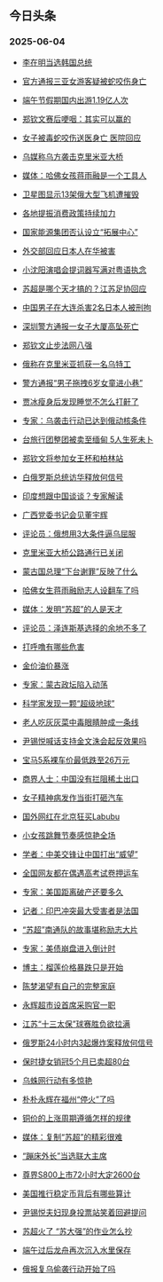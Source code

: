 ## 今日头条 
### 2025-06-04

+ [李在明当选韩国总统](https://www.toutiao.com/trending/7510208851913002550/?category_name=topic_innerflow&event_type=hot_board&log_pb=%257B%2522category_name%2522%253A%2522topic_innerflow%2522%252C%2522cluster_type%2522%253A%25222%2522%252C%2522enter_from%2522%253A%2522click_category%2522%252C%2522entrance_hotspot%2522%253A%2522outside%2522%252C%2522event_type%2522%253A%2522hot_board%2522%252C%2522hot_board_cluster_id%2522%253A%25227510208851913002550%2522%252C%2522hot_board_impr_id%2522%253A%25222025060400145443B4783A0CD19FD5F114%2522%252C%2522jump_page%2522%253A%2522hot_board_page%2522%252C%2522location%2522%253A%2522news_hot_card%2522%252C%2522page_location%2522%253A%2522hot_board_page%2522%252C%2522rank%2522%253A%25221%2522%252C%2522source%2522%253A%2522trending_tab%2522%252C%2522style_id%2522%253A%252240132%2522%252C%2522title%2522%253A%2522%25E6%259D%258E%25E5%259C%25A8%25E6%2598%258E%25E5%25BD%2593%25E9%2580%2589%25E9%259F%25A9%25E5%259B%25BD%25E6%2580%25BB%25E7%25BB%259F%2522%257D&rank=1&style_id=40132&topic_id=7510208851913002550)

+ [官方通报三亚女游客疑被蛇咬伤身亡](https://www.toutiao.com/trending/7511711602132028965/?category_name=topic_innerflow&event_type=hot_board&log_pb=%257B%2522category_name%2522%253A%2522topic_innerflow%2522%252C%2522cluster_type%2522%253A%25222%2522%252C%2522enter_from%2522%253A%2522click_category%2522%252C%2522entrance_hotspot%2522%253A%2522outside%2522%252C%2522event_type%2522%253A%2522hot_board%2522%252C%2522hot_board_cluster_id%2522%253A%25227511711602132028965%2522%252C%2522hot_board_impr_id%2522%253A%25222025060400145443B4783A0CD19FD5F114%2522%252C%2522jump_page%2522%253A%2522hot_board_page%2522%252C%2522location%2522%253A%2522news_hot_card%2522%252C%2522page_location%2522%253A%2522hot_board_page%2522%252C%2522rank%2522%253A%25222%2522%252C%2522source%2522%253A%2522trending_tab%2522%252C%2522style_id%2522%253A%252240132%2522%252C%2522title%2522%253A%2522%25E5%25AE%2598%25E6%2596%25B9%25E9%2580%259A%25E6%258A%25A5%25E4%25B8%2589%25E4%25BA%259A%25E5%25A5%25B3%25E6%25B8%25B8%25E5%25AE%25A2%25E7%2596%2591%25E8%25A2%25AB%25E8%259B%2587%25E5%2592%25AC%25E4%25BC%25A4%25E8%25BA%25AB%25E4%25BA%25A1%2522%257D&rank=2&style_id=40132&topic_id=7511711602132028965)

+ [端午节假期国内出游1.19亿人次](https://www.toutiao.com/article/7511705290866426419)

+ [郑钦文赛后哽咽：其实可以赢的](https://www.toutiao.com/trending/7511716003483799067/?category_name=topic_innerflow&event_type=hot_board&log_pb=%257B%2522category_name%2522%253A%2522topic_innerflow%2522%252C%2522cluster_type%2522%253A%25222%2522%252C%2522enter_from%2522%253A%2522click_category%2522%252C%2522entrance_hotspot%2522%253A%2522outside%2522%252C%2522event_type%2522%253A%2522hot_board%2522%252C%2522hot_board_cluster_id%2522%253A%25227511716003483799067%2522%252C%2522hot_board_impr_id%2522%253A%25222025060400145443B4783A0CD19FD5F114%2522%252C%2522jump_page%2522%253A%2522hot_board_page%2522%252C%2522location%2522%253A%2522news_hot_card%2522%252C%2522page_location%2522%253A%2522hot_board_page%2522%252C%2522rank%2522%253A%25224%2522%252C%2522source%2522%253A%2522trending_tab%2522%252C%2522style_id%2522%253A%252240132%2522%252C%2522title%2522%253A%2522%25E9%2583%2591%25E9%2592%25A6%25E6%2596%2587%25E8%25B5%259B%25E5%2590%258E%25E5%2593%25BD%25E5%2592%25BD%25EF%25BC%259A%25E5%2585%25B6%25E5%25AE%259E%25E5%258F%25AF%25E4%25BB%25A5%25E8%25B5%25A2%25E7%259A%2584%2522%257D&rank=4&style_id=40132&topic_id=7511716003483799067)

+ [女子被毒蛇咬伤送医身亡 医院回应](https://www.toutiao.com/trending/7511640409928384575/?category_name=topic_innerflow&event_type=hot_board&log_pb=%257B%2522category_name%2522%253A%2522topic_innerflow%2522%252C%2522cluster_type%2522%253A%25226%2522%252C%2522enter_from%2522%253A%2522click_category%2522%252C%2522entrance_hotspot%2522%253A%2522outside%2522%252C%2522event_type%2522%253A%2522hot_board%2522%252C%2522hot_board_cluster_id%2522%253A%25227511640409928384575%2522%252C%2522hot_board_impr_id%2522%253A%25222025060400145443B4783A0CD19FD5F114%2522%252C%2522jump_page%2522%253A%2522hot_board_page%2522%252C%2522location%2522%253A%2522news_hot_card%2522%252C%2522page_location%2522%253A%2522hot_board_page%2522%252C%2522rank%2522%253A%25225%2522%252C%2522source%2522%253A%2522trending_tab%2522%252C%2522style_id%2522%253A%252240132%2522%252C%2522title%2522%253A%2522%25E5%25A5%25B3%25E5%25AD%2590%25E8%25A2%25AB%25E6%25AF%2592%25E8%259B%2587%25E5%2592%25AC%25E4%25BC%25A4%25E9%2580%2581%25E5%258C%25BB%25E8%25BA%25AB%25E4%25BA%25A1%2B%25E5%258C%25BB%25E9%2599%25A2%25E5%259B%259E%25E5%25BA%2594%2522%257D&rank=5&style_id=40132&topic_id=7511640409928384575)

+ [乌媒称乌方袭击克里米亚大桥](https://www.toutiao.com/trending/7510813523422445587/?category_name=topic_innerflow&event_type=hot_board&log_pb=%257B%2522category_name%2522%253A%2522topic_innerflow%2522%252C%2522cluster_type%2522%253A%25226%2522%252C%2522enter_from%2522%253A%2522click_category%2522%252C%2522entrance_hotspot%2522%253A%2522outside%2522%252C%2522event_type%2522%253A%2522hot_board%2522%252C%2522hot_board_cluster_id%2522%253A%25227510813523422445587%2522%252C%2522hot_board_impr_id%2522%253A%25222025060400145443B4783A0CD19FD5F114%2522%252C%2522jump_page%2522%253A%2522hot_board_page%2522%252C%2522location%2522%253A%2522news_hot_card%2522%252C%2522page_location%2522%253A%2522hot_board_page%2522%252C%2522rank%2522%253A%25226%2522%252C%2522source%2522%253A%2522trending_tab%2522%252C%2522style_id%2522%253A%252240132%2522%252C%2522title%2522%253A%2522%25E4%25B9%258C%25E5%25AA%2592%25E7%25A7%25B0%25E4%25B9%258C%25E6%2596%25B9%25E8%25A2%25AD%25E5%2587%25BB%25E5%2585%258B%25E9%2587%258C%25E7%25B1%25B3%25E4%25BA%259A%25E5%25A4%25A7%25E6%25A1%25A5%2522%257D&rank=6&style_id=40132&topic_id=7510813523422445587)

+ [媒体：哈佛女孩蒋雨融是一个工具人](https://www.toutiao.com/trending/7511663291857374731/?category_name=topic_innerflow&event_type=hot_board&log_pb=%257B%2522category_name%2522%253A%2522topic_innerflow%2522%252C%2522cluster_type%2522%253A%252213%2522%252C%2522enter_from%2522%253A%2522click_category%2522%252C%2522entrance_hotspot%2522%253A%2522outside%2522%252C%2522event_type%2522%253A%2522hot_board%2522%252C%2522hot_board_cluster_id%2522%253A%25227511663291857374731%2522%252C%2522hot_board_impr_id%2522%253A%25222025060400145443B4783A0CD19FD5F114%2522%252C%2522jump_page%2522%253A%2522hot_board_page%2522%252C%2522location%2522%253A%2522news_hot_card%2522%252C%2522page_location%2522%253A%2522hot_board_page%2522%252C%2522rank%2522%253A%25227%2522%252C%2522source%2522%253A%2522trending_tab%2522%252C%2522style_id%2522%253A%252240132%2522%252C%2522title%2522%253A%2522%25E5%25AA%2592%25E4%25BD%2593%25EF%25BC%259A%25E5%2593%2588%25E4%25BD%259B%25E5%25A5%25B3%25E5%25AD%25A9%25E8%2592%258B%25E9%259B%25A8%25E8%259E%258D%25E6%2598%25AF%25E4%25B8%2580%25E4%25B8%25AA%25E5%25B7%25A5%25E5%2585%25B7%25E4%25BA%25BA%2522%257D&rank=7&style_id=40132&topic_id=7511663291857374731)

+ [卫星图显示13架俄大型飞机遭摧毁](https://www.toutiao.com/trending/7511181666719727635/?category_name=topic_innerflow&event_type=hot_board&log_pb=%257B%2522category_name%2522%253A%2522topic_innerflow%2522%252C%2522cluster_type%2522%253A%25222%2522%252C%2522enter_from%2522%253A%2522click_category%2522%252C%2522entrance_hotspot%2522%253A%2522outside%2522%252C%2522event_type%2522%253A%2522hot_board%2522%252C%2522hot_board_cluster_id%2522%253A%25227511181666719727635%2522%252C%2522hot_board_impr_id%2522%253A%25222025060400145443B4783A0CD19FD5F114%2522%252C%2522jump_page%2522%253A%2522hot_board_page%2522%252C%2522location%2522%253A%2522news_hot_card%2522%252C%2522page_location%2522%253A%2522hot_board_page%2522%252C%2522rank%2522%253A%25228%2522%252C%2522source%2522%253A%2522trending_tab%2522%252C%2522style_id%2522%253A%252240132%2522%252C%2522title%2522%253A%2522%25E5%258D%25AB%25E6%2598%259F%25E5%259B%25BE%25E6%2598%25BE%25E7%25A4%25BA13%25E6%259E%25B6%25E4%25BF%2584%25E5%25A4%25A7%25E5%259E%258B%25E9%25A3%259E%25E6%259C%25BA%25E9%2581%25AD%25E6%2591%25A7%25E6%25AF%2581%2522%257D&rank=8&style_id=40132&topic_id=7511181666719727635)

+ [各地提振消费政策持续加力](https://www.toutiao.com/article/7511648398911570484)

+ [国家能源集团否认设立“拓展中心”](https://www.toutiao.com/trending/7510815837939744806/?category_name=topic_innerflow&event_type=hot_board&log_pb=%257B%2522category_name%2522%253A%2522topic_innerflow%2522%252C%2522cluster_type%2522%253A%25222%2522%252C%2522enter_from%2522%253A%2522click_category%2522%252C%2522entrance_hotspot%2522%253A%2522outside%2522%252C%2522event_type%2522%253A%2522hot_board%2522%252C%2522hot_board_cluster_id%2522%253A%25227510815837939744806%2522%252C%2522hot_board_impr_id%2522%253A%25222025060400145443B4783A0CD19FD5F114%2522%252C%2522jump_page%2522%253A%2522hot_board_page%2522%252C%2522location%2522%253A%2522news_hot_card%2522%252C%2522page_location%2522%253A%2522hot_board_page%2522%252C%2522rank%2522%253A%252210%2522%252C%2522source%2522%253A%2522trending_tab%2522%252C%2522style_id%2522%253A%252240132%2522%252C%2522title%2522%253A%2522%25E5%259B%25BD%25E5%25AE%25B6%25E8%2583%25BD%25E6%25BA%2590%25E9%259B%2586%25E5%259B%25A2%25E5%2590%25A6%25E8%25AE%25A4%25E8%25AE%25BE%25E7%25AB%258B%25E2%2580%259C%25E6%258B%2593%25E5%25B1%2595%25E4%25B8%25AD%25E5%25BF%2583%25E2%2580%259D%2522%257D&rank=10&style_id=40132&topic_id=7510815837939744806)

+ [外交部回应日本人在华被害](https://www.toutiao.com/trending/7511607871621041703/?category_name=topic_innerflow&event_type=hot_board&log_pb=%257B%2522category_name%2522%253A%2522topic_innerflow%2522%252C%2522cluster_type%2522%253A%25225%2522%252C%2522enter_from%2522%253A%2522click_category%2522%252C%2522entrance_hotspot%2522%253A%2522outside%2522%252C%2522event_type%2522%253A%2522hot_board%2522%252C%2522hot_board_cluster_id%2522%253A%25227511607871621041703%2522%252C%2522hot_board_impr_id%2522%253A%25222025060400145443B4783A0CD19FD5F114%2522%252C%2522jump_page%2522%253A%2522hot_board_page%2522%252C%2522location%2522%253A%2522news_hot_card%2522%252C%2522page_location%2522%253A%2522hot_board_page%2522%252C%2522rank%2522%253A%252211%2522%252C%2522source%2522%253A%2522trending_tab%2522%252C%2522style_id%2522%253A%252240132%2522%252C%2522title%2522%253A%2522%25E5%25A4%2596%25E4%25BA%25A4%25E9%2583%25A8%25E5%259B%259E%25E5%25BA%2594%25E6%2597%25A5%25E6%259C%25AC%25E4%25BA%25BA%25E5%259C%25A8%25E5%258D%258E%25E8%25A2%25AB%25E5%25AE%25B3%2522%257D&rank=11&style_id=40132&topic_id=7511607871621041703)

+ [小沈阳演唱会提词器写满对粤语执念](https://www.toutiao.com/trending/7511732908760174090/?category_name=topic_innerflow&event_type=hot_board&log_pb=%257B%2522category_name%2522%253A%2522topic_innerflow%2522%252C%2522cluster_type%2522%253A%25222%2522%252C%2522enter_from%2522%253A%2522click_category%2522%252C%2522entrance_hotspot%2522%253A%2522outside%2522%252C%2522event_type%2522%253A%2522hot_board%2522%252C%2522hot_board_cluster_id%2522%253A%25227511732908760174090%2522%252C%2522hot_board_impr_id%2522%253A%25222025060400145443B4783A0CD19FD5F114%2522%252C%2522jump_page%2522%253A%2522hot_board_page%2522%252C%2522location%2522%253A%2522news_hot_card%2522%252C%2522page_location%2522%253A%2522hot_board_page%2522%252C%2522rank%2522%253A%252212%2522%252C%2522source%2522%253A%2522trending_tab%2522%252C%2522style_id%2522%253A%252240132%2522%252C%2522title%2522%253A%2522%25E5%25B0%258F%25E6%25B2%2588%25E9%2598%25B3%25E6%25BC%2594%25E5%2594%25B1%25E4%25BC%259A%25E6%258F%2590%25E8%25AF%258D%25E5%2599%25A8%25E5%2586%2599%25E6%25BB%25A1%25E5%25AF%25B9%25E7%25B2%25A4%25E8%25AF%25AD%25E6%2589%25A7%25E5%25BF%25B5%2522%257D&rank=12&style_id=40132&topic_id=7511732908760174090)

+ [苏超是哪个天才搞的？江苏足协回应](https://www.toutiao.com/trending/7511272656080470035/?category_name=topic_innerflow&event_type=hot_board&log_pb=%257B%2522category_name%2522%253A%2522topic_innerflow%2522%252C%2522cluster_type%2522%253A%25220%2522%252C%2522enter_from%2522%253A%2522click_category%2522%252C%2522entrance_hotspot%2522%253A%2522outside%2522%252C%2522event_type%2522%253A%2522hot_board%2522%252C%2522hot_board_cluster_id%2522%253A%25227511272656080470035%2522%252C%2522hot_board_impr_id%2522%253A%25222025060400145443B4783A0CD19FD5F114%2522%252C%2522jump_page%2522%253A%2522hot_board_page%2522%252C%2522location%2522%253A%2522news_hot_card%2522%252C%2522page_location%2522%253A%2522hot_board_page%2522%252C%2522rank%2522%253A%252213%2522%252C%2522source%2522%253A%2522trending_tab%2522%252C%2522style_id%2522%253A%252240132%2522%252C%2522title%2522%253A%2522%25E8%258B%258F%25E8%25B6%2585%25E6%2598%25AF%25E5%2593%25AA%25E4%25B8%25AA%25E5%25A4%25A9%25E6%2589%258D%25E6%2590%259E%25E7%259A%2584%25EF%25BC%259F%25E6%25B1%259F%25E8%258B%258F%25E8%25B6%25B3%25E5%258D%258F%25E5%259B%259E%25E5%25BA%2594%2522%257D&rank=13&style_id=40132&topic_id=7511272656080470035)

+ [中国男子在大连杀害2名日本人被刑拘](https://www.toutiao.com/trending/7511599952426958898/?category_name=topic_innerflow&event_type=hot_board&log_pb=%257B%2522category_name%2522%253A%2522topic_innerflow%2522%252C%2522cluster_type%2522%253A%25222%2522%252C%2522enter_from%2522%253A%2522click_category%2522%252C%2522entrance_hotspot%2522%253A%2522outside%2522%252C%2522event_type%2522%253A%2522hot_board%2522%252C%2522hot_board_cluster_id%2522%253A%25227511599952426958898%2522%252C%2522hot_board_impr_id%2522%253A%25222025060400145443B4783A0CD19FD5F114%2522%252C%2522jump_page%2522%253A%2522hot_board_page%2522%252C%2522location%2522%253A%2522news_hot_card%2522%252C%2522page_location%2522%253A%2522hot_board_page%2522%252C%2522rank%2522%253A%252214%2522%252C%2522source%2522%253A%2522trending_tab%2522%252C%2522style_id%2522%253A%252240132%2522%252C%2522title%2522%253A%2522%25E4%25B8%25AD%25E5%259B%25BD%25E7%2594%25B7%25E5%25AD%2590%25E5%259C%25A8%25E5%25A4%25A7%25E8%25BF%259E%25E6%259D%2580%25E5%25AE%25B32%25E5%2590%258D%25E6%2597%25A5%25E6%259C%25AC%25E4%25BA%25BA%25E8%25A2%25AB%25E5%2588%2591%25E6%258B%2598%2522%257D&rank=14&style_id=40132&topic_id=7511599952426958898)

+ [深圳警方通报一女子大厦高坠死亡](https://www.toutiao.com/trending/7511683045473386533/?category_name=topic_innerflow&event_type=hot_board&log_pb=%257B%2522category_name%2522%253A%2522topic_innerflow%2522%252C%2522cluster_type%2522%253A%25226%2522%252C%2522enter_from%2522%253A%2522click_category%2522%252C%2522entrance_hotspot%2522%253A%2522outside%2522%252C%2522event_type%2522%253A%2522hot_board%2522%252C%2522hot_board_cluster_id%2522%253A%25227511683045473386533%2522%252C%2522hot_board_impr_id%2522%253A%25222025060400145443B4783A0CD19FD5F114%2522%252C%2522jump_page%2522%253A%2522hot_board_page%2522%252C%2522location%2522%253A%2522news_hot_card%2522%252C%2522page_location%2522%253A%2522hot_board_page%2522%252C%2522rank%2522%253A%252215%2522%252C%2522source%2522%253A%2522trending_tab%2522%252C%2522style_id%2522%253A%252240132%2522%252C%2522title%2522%253A%2522%25E6%25B7%25B1%25E5%259C%25B3%25E8%25AD%25A6%25E6%2596%25B9%25E9%2580%259A%25E6%258A%25A5%25E4%25B8%2580%25E5%25A5%25B3%25E5%25AD%2590%25E5%25A4%25A7%25E5%258E%25A6%25E9%25AB%2598%25E5%259D%25A0%25E6%25AD%25BB%25E4%25BA%25A1%2522%257D&rank=15&style_id=40132&topic_id=7511683045473386533)

+ [郑钦文止步法网八强](https://www.toutiao.com/trending/7511679048733593138/?category_name=topic_innerflow&event_type=hot_board&log_pb=%257B%2522category_name%2522%253A%2522topic_innerflow%2522%252C%2522cluster_type%2522%253A%25222%2522%252C%2522enter_from%2522%253A%2522click_category%2522%252C%2522entrance_hotspot%2522%253A%2522outside%2522%252C%2522event_type%2522%253A%2522hot_board%2522%252C%2522hot_board_cluster_id%2522%253A%25227511679048733593138%2522%252C%2522hot_board_impr_id%2522%253A%25222025060400145443B4783A0CD19FD5F114%2522%252C%2522jump_page%2522%253A%2522hot_board_page%2522%252C%2522location%2522%253A%2522news_hot_card%2522%252C%2522page_location%2522%253A%2522hot_board_page%2522%252C%2522rank%2522%253A%252216%2522%252C%2522source%2522%253A%2522trending_tab%2522%252C%2522style_id%2522%253A%252240132%2522%252C%2522title%2522%253A%2522%25E9%2583%2591%25E9%2592%25A6%25E6%2596%2587%25E6%25AD%25A2%25E6%25AD%25A5%25E6%25B3%2595%25E7%25BD%2591%25E5%2585%25AB%25E5%25BC%25BA%2522%257D&rank=16&style_id=40132&topic_id=7511679048733593138)

+ [俄称在克里米亚抓获一名乌特工](https://www.toutiao.com/trending/7511542228515635236/?category_name=topic_innerflow&event_type=hot_board&log_pb=%257B%2522category_name%2522%253A%2522topic_innerflow%2522%252C%2522cluster_type%2522%253A%25220%2522%252C%2522enter_from%2522%253A%2522click_category%2522%252C%2522entrance_hotspot%2522%253A%2522outside%2522%252C%2522event_type%2522%253A%2522hot_board%2522%252C%2522hot_board_cluster_id%2522%253A%25227511542228515635236%2522%252C%2522hot_board_impr_id%2522%253A%25222025060400145443B4783A0CD19FD5F114%2522%252C%2522jump_page%2522%253A%2522hot_board_page%2522%252C%2522location%2522%253A%2522news_hot_card%2522%252C%2522page_location%2522%253A%2522hot_board_page%2522%252C%2522rank%2522%253A%252217%2522%252C%2522source%2522%253A%2522trending_tab%2522%252C%2522style_id%2522%253A%252240132%2522%252C%2522title%2522%253A%2522%25E4%25BF%2584%25E7%25A7%25B0%25E5%259C%25A8%25E5%2585%258B%25E9%2587%258C%25E7%25B1%25B3%25E4%25BA%259A%25E6%258A%2593%25E8%258E%25B7%25E4%25B8%2580%25E5%2590%258D%25E4%25B9%258C%25E7%2589%25B9%25E5%25B7%25A5%2522%257D&rank=17&style_id=40132&topic_id=7511542228515635236)

+ [警方通报“男子拖拽6岁女童进小巷”](https://www.toutiao.com/trending/7511538613939605019/?category_name=topic_innerflow&event_type=hot_board&log_pb=%257B%2522category_name%2522%253A%2522topic_innerflow%2522%252C%2522cluster_type%2522%253A%25225%2522%252C%2522enter_from%2522%253A%2522click_category%2522%252C%2522entrance_hotspot%2522%253A%2522outside%2522%252C%2522event_type%2522%253A%2522hot_board%2522%252C%2522hot_board_cluster_id%2522%253A%25227511538613939605019%2522%252C%2522hot_board_impr_id%2522%253A%25222025060400145443B4783A0CD19FD5F114%2522%252C%2522jump_page%2522%253A%2522hot_board_page%2522%252C%2522location%2522%253A%2522news_hot_card%2522%252C%2522page_location%2522%253A%2522hot_board_page%2522%252C%2522rank%2522%253A%252218%2522%252C%2522source%2522%253A%2522trending_tab%2522%252C%2522style_id%2522%253A%252240132%2522%252C%2522title%2522%253A%2522%25E8%25AD%25A6%25E6%2596%25B9%25E9%2580%259A%25E6%258A%25A5%25E2%2580%259C%25E7%2594%25B7%25E5%25AD%2590%25E6%258B%2596%25E6%258B%25BD6%25E5%25B2%2581%25E5%25A5%25B3%25E7%25AB%25A5%25E8%25BF%259B%25E5%25B0%258F%25E5%25B7%25B7%25E2%2580%259D%2522%257D&rank=18&style_id=40132&topic_id=7511538613939605019)

+ [贾冰瘦身后发现睡觉不怎么打鼾了](https://www.toutiao.com/trending/7511651508006424105/?category_name=topic_innerflow&event_type=hot_board&log_pb=%257B%2522category_name%2522%253A%2522topic_innerflow%2522%252C%2522cluster_type%2522%253A%252213%2522%252C%2522enter_from%2522%253A%2522click_category%2522%252C%2522entrance_hotspot%2522%253A%2522outside%2522%252C%2522event_type%2522%253A%2522hot_board%2522%252C%2522hot_board_cluster_id%2522%253A%25227511651508006424105%2522%252C%2522hot_board_impr_id%2522%253A%25222025060400145443B4783A0CD19FD5F114%2522%252C%2522jump_page%2522%253A%2522hot_board_page%2522%252C%2522location%2522%253A%2522news_hot_card%2522%252C%2522page_location%2522%253A%2522hot_board_page%2522%252C%2522rank%2522%253A%252219%2522%252C%2522source%2522%253A%2522trending_tab%2522%252C%2522style_id%2522%253A%252240132%2522%252C%2522title%2522%253A%2522%25E8%25B4%25BE%25E5%2586%25B0%25E7%2598%25A6%25E8%25BA%25AB%25E5%2590%258E%25E5%258F%2591%25E7%258E%25B0%25E7%259D%25A1%25E8%25A7%2589%25E4%25B8%258D%25E6%2580%258E%25E4%25B9%2588%25E6%2589%2593%25E9%25BC%25BE%25E4%25BA%2586%2522%257D&rank=19&style_id=40132&topic_id=7511651508006424105)

+ [专家：乌袭击行动已达到俄动核条件](https://www.toutiao.com/trending/7511177742697087027/?category_name=topic_innerflow&event_type=hot_board&log_pb=%257B%2522category_name%2522%253A%2522topic_innerflow%2522%252C%2522cluster_type%2522%253A%25222%2522%252C%2522enter_from%2522%253A%2522click_category%2522%252C%2522entrance_hotspot%2522%253A%2522outside%2522%252C%2522event_type%2522%253A%2522hot_board%2522%252C%2522hot_board_cluster_id%2522%253A%25227511177742697087027%2522%252C%2522hot_board_impr_id%2522%253A%25222025060400145443B4783A0CD19FD5F114%2522%252C%2522jump_page%2522%253A%2522hot_board_page%2522%252C%2522location%2522%253A%2522news_hot_card%2522%252C%2522page_location%2522%253A%2522hot_board_page%2522%252C%2522rank%2522%253A%252220%2522%252C%2522source%2522%253A%2522trending_tab%2522%252C%2522style_id%2522%253A%252240132%2522%252C%2522title%2522%253A%2522%25E4%25B8%2593%25E5%25AE%25B6%25EF%25BC%259A%25E4%25B9%258C%25E8%25A2%25AD%25E5%2587%25BB%25E8%25A1%258C%25E5%258A%25A8%25E5%25B7%25B2%25E8%25BE%25BE%25E5%2588%25B0%25E4%25BF%2584%25E5%258A%25A8%25E6%25A0%25B8%25E6%259D%25A1%25E4%25BB%25B6%2522%257D&rank=20&style_id=40132&topic_id=7511177742697087027)

+ [台旅行团整团被卖至缅甸 5人生死未卜](https://www.toutiao.com/trending/7511579660438945828/?category_name=topic_innerflow&event_type=hot_board&log_pb=%257B%2522category_name%2522%253A%2522topic_innerflow%2522%252C%2522cluster_type%2522%253A%25226%2522%252C%2522enter_from%2522%253A%2522click_category%2522%252C%2522entrance_hotspot%2522%253A%2522outside%2522%252C%2522event_type%2522%253A%2522hot_board%2522%252C%2522hot_board_cluster_id%2522%253A%25227511579660438945828%2522%252C%2522hot_board_impr_id%2522%253A%25222025060400145443B4783A0CD19FD5F114%2522%252C%2522jump_page%2522%253A%2522hot_board_page%2522%252C%2522location%2522%253A%2522news_hot_card%2522%252C%2522page_location%2522%253A%2522hot_board_page%2522%252C%2522rank%2522%253A%252221%2522%252C%2522source%2522%253A%2522trending_tab%2522%252C%2522style_id%2522%253A%252240132%2522%252C%2522title%2522%253A%2522%25E5%258F%25B0%25E6%2597%2585%25E8%25A1%258C%25E5%259B%25A2%25E6%2595%25B4%25E5%259B%25A2%25E8%25A2%25AB%25E5%258D%2596%25E8%2587%25B3%25E7%25BC%2585%25E7%2594%25B8%2B5%25E4%25BA%25BA%25E7%2594%259F%25E6%25AD%25BB%25E6%259C%25AA%25E5%258D%259C%2522%257D&rank=21&style_id=40132&topic_id=7511579660438945828)

+ [郑钦文将参加女王杯和柏林站](https://www.toutiao.com/trending/7511194549008580620/?category_name=topic_innerflow&event_type=hot_board&log_pb=%257B%2522category_name%2522%253A%2522topic_innerflow%2522%252C%2522cluster_type%2522%253A%25226%2522%252C%2522enter_from%2522%253A%2522click_category%2522%252C%2522entrance_hotspot%2522%253A%2522outside%2522%252C%2522event_type%2522%253A%2522hot_board%2522%252C%2522hot_board_cluster_id%2522%253A%25227511194549008580620%2522%252C%2522hot_board_impr_id%2522%253A%25222025060400145443B4783A0CD19FD5F114%2522%252C%2522jump_page%2522%253A%2522hot_board_page%2522%252C%2522location%2522%253A%2522news_hot_card%2522%252C%2522page_location%2522%253A%2522hot_board_page%2522%252C%2522rank%2522%253A%252222%2522%252C%2522source%2522%253A%2522trending_tab%2522%252C%2522style_id%2522%253A%252240132%2522%252C%2522title%2522%253A%2522%25E9%2583%2591%25E9%2592%25A6%25E6%2596%2587%25E5%25B0%2586%25E5%258F%2582%25E5%258A%25A0%25E5%25A5%25B3%25E7%258E%258B%25E6%259D%25AF%25E5%2592%258C%25E6%259F%258F%25E6%259E%2597%25E7%25AB%2599%2522%257D&rank=22&style_id=40132&topic_id=7511194549008580620)

+ [白俄罗斯总统访华释放何信号](https://www.toutiao.com/trending/7511663711682039307/?category_name=topic_innerflow&event_type=hot_board&log_pb=%257B%2522category_name%2522%253A%2522topic_innerflow%2522%252C%2522cluster_type%2522%253A%252213%2522%252C%2522enter_from%2522%253A%2522click_category%2522%252C%2522entrance_hotspot%2522%253A%2522outside%2522%252C%2522event_type%2522%253A%2522hot_board%2522%252C%2522hot_board_cluster_id%2522%253A%25227511663711682039307%2522%252C%2522hot_board_impr_id%2522%253A%25222025060400145443B4783A0CD19FD5F114%2522%252C%2522jump_page%2522%253A%2522hot_board_page%2522%252C%2522location%2522%253A%2522news_hot_card%2522%252C%2522page_location%2522%253A%2522hot_board_page%2522%252C%2522rank%2522%253A%252223%2522%252C%2522source%2522%253A%2522trending_tab%2522%252C%2522style_id%2522%253A%252240132%2522%252C%2522title%2522%253A%2522%25E7%2599%25BD%25E4%25BF%2584%25E7%25BD%2597%25E6%2596%25AF%25E6%2580%25BB%25E7%25BB%259F%25E8%25AE%25BF%25E5%258D%258E%25E9%2587%258A%25E6%2594%25BE%25E4%25BD%2595%25E4%25BF%25A1%25E5%258F%25B7%2522%257D&rank=23&style_id=40132&topic_id=7511663711682039307)

+ [印度想跟中国谈谈？专家解读](https://www.toutiao.com/trending/7511625308840136255/?category_name=topic_innerflow&event_type=hot_board&log_pb=%257B%2522category_name%2522%253A%2522topic_innerflow%2522%252C%2522cluster_type%2522%253A%252213%2522%252C%2522enter_from%2522%253A%2522click_category%2522%252C%2522entrance_hotspot%2522%253A%2522outside%2522%252C%2522event_type%2522%253A%2522hot_board%2522%252C%2522hot_board_cluster_id%2522%253A%25227511625308840136255%2522%252C%2522hot_board_impr_id%2522%253A%25222025060400145443B4783A0CD19FD5F114%2522%252C%2522jump_page%2522%253A%2522hot_board_page%2522%252C%2522location%2522%253A%2522news_hot_card%2522%252C%2522page_location%2522%253A%2522hot_board_page%2522%252C%2522rank%2522%253A%252224%2522%252C%2522source%2522%253A%2522trending_tab%2522%252C%2522style_id%2522%253A%252240132%2522%252C%2522title%2522%253A%2522%25E5%258D%25B0%25E5%25BA%25A6%25E6%2583%25B3%25E8%25B7%259F%25E4%25B8%25AD%25E5%259B%25BD%25E8%25B0%2588%25E8%25B0%2588%25EF%25BC%259F%25E4%25B8%2593%25E5%25AE%25B6%25E8%25A7%25A3%25E8%25AF%25BB%2522%257D&rank=24&style_id=40132&topic_id=7511625308840136255)

+ [广西党委书记会见董宇辉](https://www.toutiao.com/trending/7511635220119109683/?category_name=topic_innerflow&event_type=hot_board&log_pb=%257B%2522category_name%2522%253A%2522topic_innerflow%2522%252C%2522cluster_type%2522%253A%25220%2522%252C%2522enter_from%2522%253A%2522click_category%2522%252C%2522entrance_hotspot%2522%253A%2522outside%2522%252C%2522event_type%2522%253A%2522hot_board%2522%252C%2522hot_board_cluster_id%2522%253A%25227511635220119109683%2522%252C%2522hot_board_impr_id%2522%253A%25222025060400145443B4783A0CD19FD5F114%2522%252C%2522jump_page%2522%253A%2522hot_board_page%2522%252C%2522location%2522%253A%2522news_hot_card%2522%252C%2522page_location%2522%253A%2522hot_board_page%2522%252C%2522rank%2522%253A%252225%2522%252C%2522source%2522%253A%2522trending_tab%2522%252C%2522style_id%2522%253A%252240132%2522%252C%2522title%2522%253A%2522%25E5%25B9%25BF%25E8%25A5%25BF%25E5%2585%259A%25E5%25A7%2594%25E4%25B9%25A6%25E8%25AE%25B0%25E4%25BC%259A%25E8%25A7%2581%25E8%2591%25A3%25E5%25AE%2587%25E8%25BE%2589%2522%257D&rank=25&style_id=40132&topic_id=7511635220119109683)

+ [评论员：俄想用3大条件逼乌屈服](https://www.toutiao.com/trending/7511694173301378614/?category_name=topic_innerflow&event_type=hot_board&log_pb=%257B%2522category_name%2522%253A%2522topic_innerflow%2522%252C%2522cluster_type%2522%253A%252213%2522%252C%2522enter_from%2522%253A%2522click_category%2522%252C%2522entrance_hotspot%2522%253A%2522outside%2522%252C%2522event_type%2522%253A%2522hot_board%2522%252C%2522hot_board_cluster_id%2522%253A%25227511694173301378614%2522%252C%2522hot_board_impr_id%2522%253A%25222025060400145443B4783A0CD19FD5F114%2522%252C%2522jump_page%2522%253A%2522hot_board_page%2522%252C%2522location%2522%253A%2522news_hot_card%2522%252C%2522page_location%2522%253A%2522hot_board_page%2522%252C%2522rank%2522%253A%252226%2522%252C%2522source%2522%253A%2522trending_tab%2522%252C%2522style_id%2522%253A%252240132%2522%252C%2522title%2522%253A%2522%25E8%25AF%2584%25E8%25AE%25BA%25E5%2591%2598%25EF%25BC%259A%25E4%25BF%2584%25E6%2583%25B3%25E7%2594%25A83%25E5%25A4%25A7%25E6%259D%25A1%25E4%25BB%25B6%25E9%2580%25BC%25E4%25B9%258C%25E5%25B1%2588%25E6%259C%258D%2522%257D&rank=26&style_id=40132&topic_id=7511694173301378614)

+ [克里米亚大桥公路通行已关闭](https://www.toutiao.com/trending/7511703981043843108/?category_name=topic_innerflow&event_type=hot_board&log_pb=%257B%2522category_name%2522%253A%2522topic_innerflow%2522%252C%2522cluster_type%2522%253A%25220%2522%252C%2522enter_from%2522%253A%2522click_category%2522%252C%2522entrance_hotspot%2522%253A%2522outside%2522%252C%2522event_type%2522%253A%2522hot_board%2522%252C%2522hot_board_cluster_id%2522%253A%25227511703981043843108%2522%252C%2522hot_board_impr_id%2522%253A%25222025060400145443B4783A0CD19FD5F114%2522%252C%2522jump_page%2522%253A%2522hot_board_page%2522%252C%2522location%2522%253A%2522news_hot_card%2522%252C%2522page_location%2522%253A%2522hot_board_page%2522%252C%2522rank%2522%253A%252227%2522%252C%2522source%2522%253A%2522trending_tab%2522%252C%2522style_id%2522%253A%252240132%2522%252C%2522title%2522%253A%2522%25E5%2585%258B%25E9%2587%258C%25E7%25B1%25B3%25E4%25BA%259A%25E5%25A4%25A7%25E6%25A1%25A5%25E5%2585%25AC%25E8%25B7%25AF%25E9%2580%259A%25E8%25A1%258C%25E5%25B7%25B2%25E5%2585%25B3%25E9%2597%25AD%2522%257D&rank=27&style_id=40132&topic_id=7511703981043843108)

+ [蒙古国总理“下台谢罪”反映了什么](https://www.toutiao.com/trending/7511668752371420684/?category_name=topic_innerflow&event_type=hot_board&log_pb=%257B%2522category_name%2522%253A%2522topic_innerflow%2522%252C%2522cluster_type%2522%253A%252213%2522%252C%2522enter_from%2522%253A%2522click_category%2522%252C%2522entrance_hotspot%2522%253A%2522outside%2522%252C%2522event_type%2522%253A%2522hot_board%2522%252C%2522hot_board_cluster_id%2522%253A%25227511668752371420684%2522%252C%2522hot_board_impr_id%2522%253A%25222025060400145443B4783A0CD19FD5F114%2522%252C%2522jump_page%2522%253A%2522hot_board_page%2522%252C%2522location%2522%253A%2522news_hot_card%2522%252C%2522page_location%2522%253A%2522hot_board_page%2522%252C%2522rank%2522%253A%252228%2522%252C%2522source%2522%253A%2522trending_tab%2522%252C%2522style_id%2522%253A%252240132%2522%252C%2522title%2522%253A%2522%25E8%2592%2599%25E5%258F%25A4%25E5%259B%25BD%25E6%2580%25BB%25E7%2590%2586%25E2%2580%259C%25E4%25B8%258B%25E5%258F%25B0%25E8%25B0%25A2%25E7%25BD%25AA%25E2%2580%259D%25E5%258F%258D%25E6%2598%25A0%25E4%25BA%2586%25E4%25BB%2580%25E4%25B9%2588%2522%257D&rank=28&style_id=40132&topic_id=7511668752371420684)

+ [哈佛女生蒋雨融励志人设翻车了吗](https://www.toutiao.com/trending/7511655002318851621/?category_name=topic_innerflow&event_type=hot_board&log_pb=%257B%2522category_name%2522%253A%2522topic_innerflow%2522%252C%2522cluster_type%2522%253A%252213%2522%252C%2522enter_from%2522%253A%2522click_category%2522%252C%2522entrance_hotspot%2522%253A%2522outside%2522%252C%2522event_type%2522%253A%2522hot_board%2522%252C%2522hot_board_cluster_id%2522%253A%25227511655002318851621%2522%252C%2522hot_board_impr_id%2522%253A%25222025060400145443B4783A0CD19FD5F114%2522%252C%2522jump_page%2522%253A%2522hot_board_page%2522%252C%2522location%2522%253A%2522news_hot_card%2522%252C%2522page_location%2522%253A%2522hot_board_page%2522%252C%2522rank%2522%253A%252229%2522%252C%2522source%2522%253A%2522trending_tab%2522%252C%2522style_id%2522%253A%252240132%2522%252C%2522title%2522%253A%2522%25E5%2593%2588%25E4%25BD%259B%25E5%25A5%25B3%25E7%2594%259F%25E8%2592%258B%25E9%259B%25A8%25E8%259E%258D%25E5%258A%25B1%25E5%25BF%2597%25E4%25BA%25BA%25E8%25AE%25BE%25E7%25BF%25BB%25E8%25BD%25A6%25E4%25BA%2586%25E5%2590%2597%2522%257D&rank=29&style_id=40132&topic_id=7511655002318851621)

+ [媒体：发明“苏超”的人是天才](https://www.toutiao.com/trending/7511590562101726746/?category_name=topic_innerflow&event_type=hot_board&log_pb=%257B%2522category_name%2522%253A%2522topic_innerflow%2522%252C%2522cluster_type%2522%253A%252213%2522%252C%2522enter_from%2522%253A%2522click_category%2522%252C%2522entrance_hotspot%2522%253A%2522outside%2522%252C%2522event_type%2522%253A%2522hot_board%2522%252C%2522hot_board_cluster_id%2522%253A%25227511590562101726746%2522%252C%2522hot_board_impr_id%2522%253A%25222025060400145443B4783A0CD19FD5F114%2522%252C%2522jump_page%2522%253A%2522hot_board_page%2522%252C%2522location%2522%253A%2522news_hot_card%2522%252C%2522page_location%2522%253A%2522hot_board_page%2522%252C%2522rank%2522%253A%252230%2522%252C%2522source%2522%253A%2522trending_tab%2522%252C%2522style_id%2522%253A%252240132%2522%252C%2522title%2522%253A%2522%25E5%25AA%2592%25E4%25BD%2593%25EF%25BC%259A%25E5%258F%2591%25E6%2598%258E%25E2%2580%259C%25E8%258B%258F%25E8%25B6%2585%25E2%2580%259D%25E7%259A%2584%25E4%25BA%25BA%25E6%2598%25AF%25E5%25A4%25A9%25E6%2589%258D%2522%257D&rank=30&style_id=40132&topic_id=7511590562101726746)

+ [评论员：泽连斯基选择的余地不多了](https://www.toutiao.com/trending/7511624796942110249/?category_name=topic_innerflow&event_type=hot_board&log_pb=%257B%2522category_name%2522%253A%2522topic_innerflow%2522%252C%2522cluster_type%2522%253A%252213%2522%252C%2522enter_from%2522%253A%2522click_category%2522%252C%2522entrance_hotspot%2522%253A%2522outside%2522%252C%2522event_type%2522%253A%2522hot_board%2522%252C%2522hot_board_cluster_id%2522%253A%25227511624796942110249%2522%252C%2522hot_board_impr_id%2522%253A%25222025060400145443B4783A0CD19FD5F114%2522%252C%2522jump_page%2522%253A%2522hot_board_page%2522%252C%2522location%2522%253A%2522news_hot_card%2522%252C%2522page_location%2522%253A%2522hot_board_page%2522%252C%2522rank%2522%253A%252231%2522%252C%2522source%2522%253A%2522trending_tab%2522%252C%2522style_id%2522%253A%252240132%2522%252C%2522title%2522%253A%2522%25E8%25AF%2584%25E8%25AE%25BA%25E5%2591%2598%25EF%25BC%259A%25E6%25B3%25BD%25E8%25BF%259E%25E6%2596%25AF%25E5%259F%25BA%25E9%2580%2589%25E6%258B%25A9%25E7%259A%2584%25E4%25BD%2599%25E5%259C%25B0%25E4%25B8%258D%25E5%25A4%259A%25E4%25BA%2586%2522%257D&rank=31&style_id=40132&topic_id=7511624796942110249)

+ [打呼噜有哪些危害](https://www.toutiao.com/trending/7511294642936610852/?category_name=topic_innerflow&event_type=hot_board&log_pb=%257B%2522category_name%2522%253A%2522topic_innerflow%2522%252C%2522cluster_type%2522%253A%25226%2522%252C%2522enter_from%2522%253A%2522click_category%2522%252C%2522entrance_hotspot%2522%253A%2522outside%2522%252C%2522event_type%2522%253A%2522hot_board%2522%252C%2522hot_board_cluster_id%2522%253A%25227511294642936610852%2522%252C%2522hot_board_impr_id%2522%253A%25222025060400145443B4783A0CD19FD5F114%2522%252C%2522jump_page%2522%253A%2522hot_board_page%2522%252C%2522location%2522%253A%2522news_hot_card%2522%252C%2522page_location%2522%253A%2522hot_board_page%2522%252C%2522rank%2522%253A%252232%2522%252C%2522source%2522%253A%2522trending_tab%2522%252C%2522style_id%2522%253A%252240132%2522%252C%2522title%2522%253A%2522%25E6%2589%2593%25E5%2591%25BC%25E5%2599%259C%25E6%259C%2589%25E5%2593%25AA%25E4%25BA%259B%25E5%258D%25B1%25E5%25AE%25B3%2522%257D&rank=32&style_id=40132&topic_id=7511294642936610852)

+ [金价油价暴涨](https://www.toutiao.com/trending/7511139227388641306/?category_name=topic_innerflow&event_type=hot_board&log_pb=%257B%2522category_name%2522%253A%2522topic_innerflow%2522%252C%2522cluster_type%2522%253A%25229%2522%252C%2522enter_from%2522%253A%2522click_category%2522%252C%2522entrance_hotspot%2522%253A%2522outside%2522%252C%2522event_type%2522%253A%2522hot_board%2522%252C%2522hot_board_cluster_id%2522%253A%25227511139227388641306%2522%252C%2522hot_board_impr_id%2522%253A%25222025060400145443B4783A0CD19FD5F114%2522%252C%2522jump_page%2522%253A%2522hot_board_page%2522%252C%2522location%2522%253A%2522news_hot_card%2522%252C%2522page_location%2522%253A%2522hot_board_page%2522%252C%2522rank%2522%253A%252233%2522%252C%2522source%2522%253A%2522trending_tab%2522%252C%2522style_id%2522%253A%252240132%2522%252C%2522title%2522%253A%2522%25E9%2587%2591%25E4%25BB%25B7%25E6%25B2%25B9%25E4%25BB%25B7%25E6%259A%25B4%25E6%25B6%25A8%2522%257D&rank=33&style_id=40132&topic_id=7511139227388641306)

+ [专家：蒙古政坛陷入动荡](https://www.toutiao.com/trending/7511575856339226166/?category_name=topic_innerflow&event_type=hot_board&log_pb=%257B%2522category_name%2522%253A%2522topic_innerflow%2522%252C%2522cluster_type%2522%253A%252213%2522%252C%2522enter_from%2522%253A%2522click_category%2522%252C%2522entrance_hotspot%2522%253A%2522outside%2522%252C%2522event_type%2522%253A%2522hot_board%2522%252C%2522hot_board_cluster_id%2522%253A%25227511575856339226166%2522%252C%2522hot_board_impr_id%2522%253A%25222025060400145443B4783A0CD19FD5F114%2522%252C%2522jump_page%2522%253A%2522hot_board_page%2522%252C%2522location%2522%253A%2522news_hot_card%2522%252C%2522page_location%2522%253A%2522hot_board_page%2522%252C%2522rank%2522%253A%252234%2522%252C%2522source%2522%253A%2522trending_tab%2522%252C%2522style_id%2522%253A%252240132%2522%252C%2522title%2522%253A%2522%25E4%25B8%2593%25E5%25AE%25B6%25EF%25BC%259A%25E8%2592%2599%25E5%258F%25A4%25E6%2594%25BF%25E5%259D%259B%25E9%2599%25B7%25E5%2585%25A5%25E5%258A%25A8%25E8%258D%25A1%2522%257D&rank=34&style_id=40132&topic_id=7511575856339226166)

+ [科学家发现一颗“超级地球”](https://www.toutiao.com/trending/7511234433043775542/?category_name=topic_innerflow&event_type=hot_board&log_pb=%257B%2522category_name%2522%253A%2522topic_innerflow%2522%252C%2522cluster_type%2522%253A%25220%2522%252C%2522enter_from%2522%253A%2522click_category%2522%252C%2522entrance_hotspot%2522%253A%2522outside%2522%252C%2522event_type%2522%253A%2522hot_board%2522%252C%2522hot_board_cluster_id%2522%253A%25227511234433043775542%2522%252C%2522hot_board_impr_id%2522%253A%25222025060400145443B4783A0CD19FD5F114%2522%252C%2522jump_page%2522%253A%2522hot_board_page%2522%252C%2522location%2522%253A%2522news_hot_card%2522%252C%2522page_location%2522%253A%2522hot_board_page%2522%252C%2522rank%2522%253A%252235%2522%252C%2522source%2522%253A%2522trending_tab%2522%252C%2522style_id%2522%253A%252240132%2522%252C%2522title%2522%253A%2522%25E7%25A7%2591%25E5%25AD%25A6%25E5%25AE%25B6%25E5%258F%2591%25E7%258E%25B0%25E4%25B8%2580%25E9%25A2%2597%25E2%2580%259C%25E8%25B6%2585%25E7%25BA%25A7%25E5%259C%25B0%25E7%2590%2583%25E2%2580%259D%2522%257D&rank=35&style_id=40132&topic_id=7511234433043775542)

+ [老人吃灰灰菜中毒眼睛肿成一条线](https://www.toutiao.com/trending/7511655536543285284/?category_name=topic_innerflow&event_type=hot_board&log_pb=%257B%2522category_name%2522%253A%2522topic_innerflow%2522%252C%2522cluster_type%2522%253A%25220%2522%252C%2522enter_from%2522%253A%2522click_category%2522%252C%2522entrance_hotspot%2522%253A%2522outside%2522%252C%2522event_type%2522%253A%2522hot_board%2522%252C%2522hot_board_cluster_id%2522%253A%25227511655536543285284%2522%252C%2522hot_board_impr_id%2522%253A%25222025060400145443B4783A0CD19FD5F114%2522%252C%2522jump_page%2522%253A%2522hot_board_page%2522%252C%2522location%2522%253A%2522news_hot_card%2522%252C%2522page_location%2522%253A%2522hot_board_page%2522%252C%2522rank%2522%253A%252236%2522%252C%2522source%2522%253A%2522trending_tab%2522%252C%2522style_id%2522%253A%252240132%2522%252C%2522title%2522%253A%2522%25E8%2580%2581%25E4%25BA%25BA%25E5%2590%2583%25E7%2581%25B0%25E7%2581%25B0%25E8%258F%259C%25E4%25B8%25AD%25E6%25AF%2592%25E7%259C%25BC%25E7%259D%259B%25E8%2582%25BF%25E6%2588%2590%25E4%25B8%2580%25E6%259D%25A1%25E7%25BA%25BF%2522%257D&rank=36&style_id=40132&topic_id=7511655536543285284)

+ [尹锡悦喊话支持金文洙会起反效果吗](https://www.toutiao.com/trending/7511671631899528767/?category_name=topic_innerflow&event_type=hot_board&log_pb=%257B%2522category_name%2522%253A%2522topic_innerflow%2522%252C%2522cluster_type%2522%253A%252213%2522%252C%2522enter_from%2522%253A%2522click_category%2522%252C%2522entrance_hotspot%2522%253A%2522outside%2522%252C%2522event_type%2522%253A%2522hot_board%2522%252C%2522hot_board_cluster_id%2522%253A%25227511671631899528767%2522%252C%2522hot_board_impr_id%2522%253A%25222025060400145443B4783A0CD19FD5F114%2522%252C%2522jump_page%2522%253A%2522hot_board_page%2522%252C%2522location%2522%253A%2522news_hot_card%2522%252C%2522page_location%2522%253A%2522hot_board_page%2522%252C%2522rank%2522%253A%252237%2522%252C%2522source%2522%253A%2522trending_tab%2522%252C%2522style_id%2522%253A%252240132%2522%252C%2522title%2522%253A%2522%25E5%25B0%25B9%25E9%2594%25A1%25E6%2582%25A6%25E5%2596%258A%25E8%25AF%259D%25E6%2594%25AF%25E6%258C%2581%25E9%2587%2591%25E6%2596%2587%25E6%25B4%2599%25E4%25BC%259A%25E8%25B5%25B7%25E5%258F%258D%25E6%2595%2588%25E6%259E%259C%25E5%2590%2597%2522%257D&rank=37&style_id=40132&topic_id=7511671631899528767)

+ [宝马5系裸车价最低跌至26万元](https://www.toutiao.com/trending/7510853676366872602/?category_name=topic_innerflow&event_type=hot_board&log_pb=%257B%2522category_name%2522%253A%2522topic_innerflow%2522%252C%2522cluster_type%2522%253A%25226%2522%252C%2522enter_from%2522%253A%2522click_category%2522%252C%2522entrance_hotspot%2522%253A%2522outside%2522%252C%2522event_type%2522%253A%2522hot_board%2522%252C%2522hot_board_cluster_id%2522%253A%25227510853676366872602%2522%252C%2522hot_board_impr_id%2522%253A%25222025060400145443B4783A0CD19FD5F114%2522%252C%2522jump_page%2522%253A%2522hot_board_page%2522%252C%2522location%2522%253A%2522news_hot_card%2522%252C%2522page_location%2522%253A%2522hot_board_page%2522%252C%2522rank%2522%253A%252238%2522%252C%2522source%2522%253A%2522trending_tab%2522%252C%2522style_id%2522%253A%252240132%2522%252C%2522title%2522%253A%2522%25E5%25AE%259D%25E9%25A9%25AC5%25E7%25B3%25BB%25E8%25A3%25B8%25E8%25BD%25A6%25E4%25BB%25B7%25E6%259C%2580%25E4%25BD%258E%25E8%25B7%258C%25E8%2587%25B326%25E4%25B8%2587%25E5%2585%2583%2522%257D&rank=38&style_id=40132&topic_id=7510853676366872602)

+ [商界人士：中国没有拦阻稀土出口](https://www.toutiao.com/trending/7511171669558591551/?category_name=topic_innerflow&event_type=hot_board&log_pb=%257B%2522category_name%2522%253A%2522topic_innerflow%2522%252C%2522cluster_type%2522%253A%25229%2522%252C%2522enter_from%2522%253A%2522click_category%2522%252C%2522entrance_hotspot%2522%253A%2522outside%2522%252C%2522event_type%2522%253A%2522hot_board%2522%252C%2522hot_board_cluster_id%2522%253A%25227511171669558591551%2522%252C%2522hot_board_impr_id%2522%253A%25222025060400145443B4783A0CD19FD5F114%2522%252C%2522jump_page%2522%253A%2522hot_board_page%2522%252C%2522location%2522%253A%2522news_hot_card%2522%252C%2522page_location%2522%253A%2522hot_board_page%2522%252C%2522rank%2522%253A%252239%2522%252C%2522source%2522%253A%2522trending_tab%2522%252C%2522style_id%2522%253A%252240132%2522%252C%2522title%2522%253A%2522%25E5%2595%2586%25E7%2595%258C%25E4%25BA%25BA%25E5%25A3%25AB%25EF%25BC%259A%25E4%25B8%25AD%25E5%259B%25BD%25E6%25B2%25A1%25E6%259C%2589%25E6%258B%25A6%25E9%2598%25BB%25E7%25A8%2580%25E5%259C%259F%25E5%2587%25BA%25E5%258F%25A3%2522%257D&rank=39&style_id=40132&topic_id=7511171669558591551)

+ [女子精神病发作当街打砸汽车](https://www.toutiao.com/trending/7511638565135240754/?category_name=topic_innerflow&event_type=hot_board&log_pb=%257B%2522category_name%2522%253A%2522topic_innerflow%2522%252C%2522cluster_type%2522%253A%25222%2522%252C%2522enter_from%2522%253A%2522click_category%2522%252C%2522entrance_hotspot%2522%253A%2522outside%2522%252C%2522event_type%2522%253A%2522hot_board%2522%252C%2522hot_board_cluster_id%2522%253A%25227511638565135240754%2522%252C%2522hot_board_impr_id%2522%253A%25222025060400145443B4783A0CD19FD5F114%2522%252C%2522jump_page%2522%253A%2522hot_board_page%2522%252C%2522location%2522%253A%2522news_hot_card%2522%252C%2522page_location%2522%253A%2522hot_board_page%2522%252C%2522rank%2522%253A%252240%2522%252C%2522source%2522%253A%2522trending_tab%2522%252C%2522style_id%2522%253A%252240132%2522%252C%2522title%2522%253A%2522%25E5%25A5%25B3%25E5%25AD%2590%25E7%25B2%25BE%25E7%25A5%259E%25E7%2597%2585%25E5%258F%2591%25E4%25BD%259C%25E5%25BD%2593%25E8%25A1%2597%25E6%2589%2593%25E7%25A0%25B8%25E6%25B1%25BD%25E8%25BD%25A6%2522%257D&rank=40&style_id=40132&topic_id=7511638565135240754)

+ [国外网红在北京狂买Labubu](https://www.toutiao.com/trending/7511181501355769866/?category_name=topic_innerflow&event_type=hot_board&log_pb=%257B%2522category_name%2522%253A%2522topic_innerflow%2522%252C%2522cluster_type%2522%253A%25226%2522%252C%2522enter_from%2522%253A%2522click_category%2522%252C%2522entrance_hotspot%2522%253A%2522outside%2522%252C%2522event_type%2522%253A%2522hot_board%2522%252C%2522hot_board_cluster_id%2522%253A%25227511181501355769866%2522%252C%2522hot_board_impr_id%2522%253A%25222025060400145443B4783A0CD19FD5F114%2522%252C%2522jump_page%2522%253A%2522hot_board_page%2522%252C%2522location%2522%253A%2522news_hot_card%2522%252C%2522page_location%2522%253A%2522hot_board_page%2522%252C%2522rank%2522%253A%252241%2522%252C%2522source%2522%253A%2522trending_tab%2522%252C%2522style_id%2522%253A%252240132%2522%252C%2522title%2522%253A%2522%25E5%259B%25BD%25E5%25A4%2596%25E7%25BD%2591%25E7%25BA%25A2%25E5%259C%25A8%25E5%258C%2597%25E4%25BA%25AC%25E7%258B%2582%25E4%25B9%25B0Labubu%2522%257D&rank=41&style_id=40132&topic_id=7511181501355769866)

+ [小女孩跳舞节奏感惊艳全场](https://www.toutiao.com/trending/7511176622863974427/?category_name=topic_innerflow&event_type=hot_board&log_pb=%257B%2522category_name%2522%253A%2522topic_innerflow%2522%252C%2522cluster_type%2522%253A%25226%2522%252C%2522enter_from%2522%253A%2522click_category%2522%252C%2522entrance_hotspot%2522%253A%2522outside%2522%252C%2522event_type%2522%253A%2522hot_board%2522%252C%2522hot_board_cluster_id%2522%253A%25227511176622863974427%2522%252C%2522hot_board_impr_id%2522%253A%25222025060400145443B4783A0CD19FD5F114%2522%252C%2522jump_page%2522%253A%2522hot_board_page%2522%252C%2522location%2522%253A%2522news_hot_card%2522%252C%2522page_location%2522%253A%2522hot_board_page%2522%252C%2522rank%2522%253A%252242%2522%252C%2522source%2522%253A%2522trending_tab%2522%252C%2522style_id%2522%253A%252240132%2522%252C%2522title%2522%253A%2522%25E5%25B0%258F%25E5%25A5%25B3%25E5%25AD%25A9%25E8%25B7%25B3%25E8%2588%259E%25E8%258A%2582%25E5%25A5%258F%25E6%2584%259F%25E6%2583%258A%25E8%2589%25B3%25E5%2585%25A8%25E5%259C%25BA%2522%257D&rank=42&style_id=40132&topic_id=7511176622863974427)

+ [学者：中美交锋让中国打出“威望”](https://www.toutiao.com/trending/7511657606113398313/?category_name=topic_innerflow&event_type=hot_board&log_pb=%257B%2522category_name%2522%253A%2522topic_innerflow%2522%252C%2522cluster_type%2522%253A%252213%2522%252C%2522enter_from%2522%253A%2522click_category%2522%252C%2522entrance_hotspot%2522%253A%2522outside%2522%252C%2522event_type%2522%253A%2522hot_board%2522%252C%2522hot_board_cluster_id%2522%253A%25227511657606113398313%2522%252C%2522hot_board_impr_id%2522%253A%25222025060400145443B4783A0CD19FD5F114%2522%252C%2522jump_page%2522%253A%2522hot_board_page%2522%252C%2522location%2522%253A%2522news_hot_card%2522%252C%2522page_location%2522%253A%2522hot_board_page%2522%252C%2522rank%2522%253A%252243%2522%252C%2522source%2522%253A%2522trending_tab%2522%252C%2522style_id%2522%253A%252240132%2522%252C%2522title%2522%253A%2522%25E5%25AD%25A6%25E8%2580%2585%25EF%25BC%259A%25E4%25B8%25AD%25E7%25BE%258E%25E4%25BA%25A4%25E9%2594%258B%25E8%25AE%25A9%25E4%25B8%25AD%25E5%259B%25BD%25E6%2589%2593%25E5%2587%25BA%25E2%2580%259C%25E5%25A8%2581%25E6%259C%259B%25E2%2580%259D%2522%257D&rank=43&style_id=40132&topic_id=7511657606113398313)

+ [全国网友都在偶遇高考试卷押运车](https://www.toutiao.com/trending/7511114419536101426/?category_name=topic_innerflow&event_type=hot_board&log_pb=%257B%2522category_name%2522%253A%2522topic_innerflow%2522%252C%2522cluster_type%2522%253A%25220%2522%252C%2522enter_from%2522%253A%2522click_category%2522%252C%2522entrance_hotspot%2522%253A%2522outside%2522%252C%2522event_type%2522%253A%2522hot_board%2522%252C%2522hot_board_cluster_id%2522%253A%25227511114419536101426%2522%252C%2522hot_board_impr_id%2522%253A%25222025060400145443B4783A0CD19FD5F114%2522%252C%2522jump_page%2522%253A%2522hot_board_page%2522%252C%2522location%2522%253A%2522news_hot_card%2522%252C%2522page_location%2522%253A%2522hot_board_page%2522%252C%2522rank%2522%253A%252244%2522%252C%2522source%2522%253A%2522trending_tab%2522%252C%2522style_id%2522%253A%252240132%2522%252C%2522title%2522%253A%2522%25E5%2585%25A8%25E5%259B%25BD%25E7%25BD%2591%25E5%258F%258B%25E9%2583%25BD%25E5%259C%25A8%25E5%2581%25B6%25E9%2581%2587%25E9%25AB%2598%25E8%2580%2583%25E8%25AF%2595%25E5%258D%25B7%25E6%258A%25BC%25E8%25BF%2590%25E8%25BD%25A6%2522%257D&rank=44&style_id=40132&topic_id=7511114419536101426)

+ [专家：美国距离破产还要多久](https://www.toutiao.com/trending/7511661982479552054/?category_name=topic_innerflow&event_type=hot_board&log_pb=%257B%2522category_name%2522%253A%2522topic_innerflow%2522%252C%2522cluster_type%2522%253A%252213%2522%252C%2522enter_from%2522%253A%2522click_category%2522%252C%2522entrance_hotspot%2522%253A%2522outside%2522%252C%2522event_type%2522%253A%2522hot_board%2522%252C%2522hot_board_cluster_id%2522%253A%25227511661982479552054%2522%252C%2522hot_board_impr_id%2522%253A%25222025060400145443B4783A0CD19FD5F114%2522%252C%2522jump_page%2522%253A%2522hot_board_page%2522%252C%2522location%2522%253A%2522news_hot_card%2522%252C%2522page_location%2522%253A%2522hot_board_page%2522%252C%2522rank%2522%253A%252245%2522%252C%2522source%2522%253A%2522trending_tab%2522%252C%2522style_id%2522%253A%252240132%2522%252C%2522title%2522%253A%2522%25E4%25B8%2593%25E5%25AE%25B6%25EF%25BC%259A%25E7%25BE%258E%25E5%259B%25BD%25E8%25B7%259D%25E7%25A6%25BB%25E7%25A0%25B4%25E4%25BA%25A7%25E8%25BF%2598%25E8%25A6%2581%25E5%25A4%259A%25E4%25B9%2585%2522%257D&rank=45&style_id=40132&topic_id=7511661982479552054)

+ [记者：印巴冲突最大受害者是法国](https://www.toutiao.com/trending/7511660219085098537/?category_name=topic_innerflow&event_type=hot_board&log_pb=%257B%2522category_name%2522%253A%2522topic_innerflow%2522%252C%2522cluster_type%2522%253A%252213%2522%252C%2522enter_from%2522%253A%2522click_category%2522%252C%2522entrance_hotspot%2522%253A%2522outside%2522%252C%2522event_type%2522%253A%2522hot_board%2522%252C%2522hot_board_cluster_id%2522%253A%25227511660219085098537%2522%252C%2522hot_board_impr_id%2522%253A%25222025060400145443B4783A0CD19FD5F114%2522%252C%2522jump_page%2522%253A%2522hot_board_page%2522%252C%2522location%2522%253A%2522news_hot_card%2522%252C%2522page_location%2522%253A%2522hot_board_page%2522%252C%2522rank%2522%253A%252246%2522%252C%2522source%2522%253A%2522trending_tab%2522%252C%2522style_id%2522%253A%252240132%2522%252C%2522title%2522%253A%2522%25E8%25AE%25B0%25E8%2580%2585%25EF%25BC%259A%25E5%258D%25B0%25E5%25B7%25B4%25E5%2586%25B2%25E7%25AA%2581%25E6%259C%2580%25E5%25A4%25A7%25E5%258F%2597%25E5%25AE%25B3%25E8%2580%2585%25E6%2598%25AF%25E6%25B3%2595%25E5%259B%25BD%2522%257D&rank=46&style_id=40132&topic_id=7511660219085098537)

+ [“苏超”南通队的故事堪称励志大片](https://www.toutiao.com/trending/7510658394181681171/?category_name=topic_innerflow&event_type=hot_board&log_pb=%257B%2522category_name%2522%253A%2522topic_innerflow%2522%252C%2522cluster_type%2522%253A%25226%2522%252C%2522enter_from%2522%253A%2522click_category%2522%252C%2522entrance_hotspot%2522%253A%2522outside%2522%252C%2522event_type%2522%253A%2522hot_board%2522%252C%2522hot_board_cluster_id%2522%253A%25227510658394181681171%2522%252C%2522hot_board_impr_id%2522%253A%25222025060400145443B4783A0CD19FD5F114%2522%252C%2522jump_page%2522%253A%2522hot_board_page%2522%252C%2522location%2522%253A%2522news_hot_card%2522%252C%2522page_location%2522%253A%2522hot_board_page%2522%252C%2522rank%2522%253A%252247%2522%252C%2522source%2522%253A%2522trending_tab%2522%252C%2522style_id%2522%253A%252240132%2522%252C%2522title%2522%253A%2522%25E2%2580%259C%25E8%258B%258F%25E8%25B6%2585%25E2%2580%259D%25E5%258D%2597%25E9%2580%259A%25E9%2598%259F%25E7%259A%2584%25E6%2595%2585%25E4%25BA%258B%25E5%25A0%25AA%25E7%25A7%25B0%25E5%258A%25B1%25E5%25BF%2597%25E5%25A4%25A7%25E7%2589%2587%2522%257D&rank=47&style_id=40132&topic_id=7510658394181681171)

+ [专家：美债崩盘进入倒计时](https://www.toutiao.com/trending/7511587272202931751/?category_name=topic_innerflow&event_type=hot_board&log_pb=%257B%2522category_name%2522%253A%2522topic_innerflow%2522%252C%2522cluster_type%2522%253A%252213%2522%252C%2522enter_from%2522%253A%2522click_category%2522%252C%2522entrance_hotspot%2522%253A%2522outside%2522%252C%2522event_type%2522%253A%2522hot_board%2522%252C%2522hot_board_cluster_id%2522%253A%25227511587272202931751%2522%252C%2522hot_board_impr_id%2522%253A%25222025060400145443B4783A0CD19FD5F114%2522%252C%2522jump_page%2522%253A%2522hot_board_page%2522%252C%2522location%2522%253A%2522news_hot_card%2522%252C%2522page_location%2522%253A%2522hot_board_page%2522%252C%2522rank%2522%253A%252248%2522%252C%2522source%2522%253A%2522trending_tab%2522%252C%2522style_id%2522%253A%252240132%2522%252C%2522title%2522%253A%2522%25E4%25B8%2593%25E5%25AE%25B6%25EF%25BC%259A%25E7%25BE%258E%25E5%2580%25BA%25E5%25B4%25A9%25E7%259B%2598%25E8%25BF%259B%25E5%2585%25A5%25E5%2580%2592%25E8%25AE%25A1%25E6%2597%25B6%2522%257D&rank=48&style_id=40132&topic_id=7511587272202931751)

+ [博主：榴莲价格暴跌只是开始](https://www.toutiao.com/trending/7511653414242094631/?category_name=topic_innerflow&event_type=hot_board&log_pb=%257B%2522category_name%2522%253A%2522topic_innerflow%2522%252C%2522cluster_type%2522%253A%252213%2522%252C%2522enter_from%2522%253A%2522click_category%2522%252C%2522entrance_hotspot%2522%253A%2522outside%2522%252C%2522event_type%2522%253A%2522hot_board%2522%252C%2522hot_board_cluster_id%2522%253A%25227511653414242094631%2522%252C%2522hot_board_impr_id%2522%253A%25222025060400145443B4783A0CD19FD5F114%2522%252C%2522jump_page%2522%253A%2522hot_board_page%2522%252C%2522location%2522%253A%2522news_hot_card%2522%252C%2522page_location%2522%253A%2522hot_board_page%2522%252C%2522rank%2522%253A%252249%2522%252C%2522source%2522%253A%2522trending_tab%2522%252C%2522style_id%2522%253A%252240132%2522%252C%2522title%2522%253A%2522%25E5%258D%259A%25E4%25B8%25BB%25EF%25BC%259A%25E6%25A6%25B4%25E8%258E%25B2%25E4%25BB%25B7%25E6%25A0%25BC%25E6%259A%25B4%25E8%25B7%258C%25E5%258F%25AA%25E6%2598%25AF%25E5%25BC%2580%25E5%25A7%258B%2522%257D&rank=49&style_id=40132&topic_id=7511653414242094631)

+ [陈梦渴望有自己的完整家庭](https://www.toutiao.com/trending/7511201094605848639/?category_name=topic_innerflow&event_type=hot_board&log_pb=%257B%2522category_name%2522%253A%2522topic_innerflow%2522%252C%2522cluster_type%2522%253A%25226%2522%252C%2522enter_from%2522%253A%2522click_category%2522%252C%2522entrance_hotspot%2522%253A%2522outside%2522%252C%2522event_type%2522%253A%2522hot_board%2522%252C%2522hot_board_cluster_id%2522%253A%25227511201094605848639%2522%252C%2522hot_board_impr_id%2522%253A%25222025060400145443B4783A0CD19FD5F114%2522%252C%2522jump_page%2522%253A%2522hot_board_page%2522%252C%2522location%2522%253A%2522news_hot_card%2522%252C%2522page_location%2522%253A%2522hot_board_page%2522%252C%2522rank%2522%253A%252250%2522%252C%2522source%2522%253A%2522trending_tab%2522%252C%2522style_id%2522%253A%252240132%2522%252C%2522title%2522%253A%2522%25E9%2599%2588%25E6%25A2%25A6%25E6%25B8%25B4%25E6%259C%259B%25E6%259C%2589%25E8%2587%25AA%25E5%25B7%25B1%25E7%259A%2584%25E5%25AE%258C%25E6%2595%25B4%25E5%25AE%25B6%25E5%25BA%25AD%2522%257D&rank=50&style_id=40132&topic_id=7511201094605848639)

+ [永辉超市设首席采购官一职](https://www.toutiao.com/trending/7510790823974322214/?category_name=topic_innerflow&event_type=hot_board&log_pb=%257B%2522category_name%2522%253A%2522topic_innerflow%2522%252C%2522cluster_type%2522%253A%25226%2522%252C%2522enter_from%2522%253A%2522click_category%2522%252C%2522entrance_hotspot%2522%253A%2522outside%2522%252C%2522event_type%2522%253A%2522hot_board%2522%252C%2522hot_board_cluster_id%2522%253A%25227510790823974322214%2522%252C%2522hot_board_impr_id%2522%253A%25222025060401111113D46D2752E30D315ADB%2522%252C%2522jump_page%2522%253A%2522hot_board_page%2522%252C%2522location%2522%253A%2522news_hot_card%2522%252C%2522page_location%2522%253A%2522hot_board_page%2522%252C%2522rank%2522%253A%252213%2522%252C%2522source%2522%253A%2522trending_tab%2522%252C%2522style_id%2522%253A%252240132%2522%252C%2522title%2522%253A%2522%25E6%25B0%25B8%25E8%25BE%2589%25E8%25B6%2585%25E5%25B8%2582%25E8%25AE%25BE%25E9%25A6%2596%25E5%25B8%25AD%25E9%2587%2587%25E8%25B4%25AD%25E5%25AE%2598%25E4%25B8%2580%25E8%2581%258C%2522%257D&rank=13&style_id=40132&topic_id=7510790823974322214)

+ [江苏“十三太保”球赛胜负欲拉满](https://www.toutiao.com/trending/7511693677643697718/?category_name=topic_innerflow&event_type=hot_board&log_pb=%257B%2522category_name%2522%253A%2522topic_innerflow%2522%252C%2522cluster_type%2522%253A%252213%2522%252C%2522enter_from%2522%253A%2522click_category%2522%252C%2522entrance_hotspot%2522%253A%2522outside%2522%252C%2522event_type%2522%253A%2522hot_board%2522%252C%2522hot_board_cluster_id%2522%253A%25227511693677643697718%2522%252C%2522hot_board_impr_id%2522%253A%25222025060401111113D46D2752E30D315ADB%2522%252C%2522jump_page%2522%253A%2522hot_board_page%2522%252C%2522location%2522%253A%2522news_hot_card%2522%252C%2522page_location%2522%253A%2522hot_board_page%2522%252C%2522rank%2522%253A%252215%2522%252C%2522source%2522%253A%2522trending_tab%2522%252C%2522style_id%2522%253A%252240132%2522%252C%2522title%2522%253A%2522%25E6%25B1%259F%25E8%258B%258F%25E2%2580%259C%25E5%258D%2581%25E4%25B8%2589%25E5%25A4%25AA%25E4%25BF%259D%25E2%2580%259D%25E7%2590%2583%25E8%25B5%259B%25E8%2583%259C%25E8%25B4%259F%25E6%25AC%25B2%25E6%258B%2589%25E6%25BB%25A1%2522%257D&rank=15&style_id=40132&topic_id=7511693677643697718)

+ [俄罗斯24小时内3起爆炸案释放何信号](https://www.toutiao.com/trending/7511662775177842188/?category_name=topic_innerflow&event_type=hot_board&log_pb=%257B%2522category_name%2522%253A%2522topic_innerflow%2522%252C%2522cluster_type%2522%253A%252213%2522%252C%2522enter_from%2522%253A%2522click_category%2522%252C%2522entrance_hotspot%2522%253A%2522outside%2522%252C%2522event_type%2522%253A%2522hot_board%2522%252C%2522hot_board_cluster_id%2522%253A%25227511662775177842188%2522%252C%2522hot_board_impr_id%2522%253A%25222025060401111113D46D2752E30D315ADB%2522%252C%2522jump_page%2522%253A%2522hot_board_page%2522%252C%2522location%2522%253A%2522news_hot_card%2522%252C%2522page_location%2522%253A%2522hot_board_page%2522%252C%2522rank%2522%253A%252219%2522%252C%2522source%2522%253A%2522trending_tab%2522%252C%2522style_id%2522%253A%252240132%2522%252C%2522title%2522%253A%2522%25E4%25BF%2584%25E7%25BD%2597%25E6%2596%25AF24%25E5%25B0%258F%25E6%2597%25B6%25E5%2586%25853%25E8%25B5%25B7%25E7%2588%2586%25E7%2582%25B8%25E6%25A1%2588%25E9%2587%258A%25E6%2594%25BE%25E4%25BD%2595%25E4%25BF%25A1%25E5%258F%25B7%2522%257D&rank=19&style_id=40132&topic_id=7511662775177842188)

+ [保时捷女销冠5个月已卖超80台](https://www.toutiao.com/trending/7511221603707961356/?category_name=topic_innerflow&event_type=hot_board&log_pb=%257B%2522category_name%2522%253A%2522topic_innerflow%2522%252C%2522cluster_type%2522%253A%25226%2522%252C%2522enter_from%2522%253A%2522click_category%2522%252C%2522entrance_hotspot%2522%253A%2522outside%2522%252C%2522event_type%2522%253A%2522hot_board%2522%252C%2522hot_board_cluster_id%2522%253A%25227511221603707961356%2522%252C%2522hot_board_impr_id%2522%253A%25222025060401111113D46D2752E30D315ADB%2522%252C%2522jump_page%2522%253A%2522hot_board_page%2522%252C%2522location%2522%253A%2522news_hot_card%2522%252C%2522page_location%2522%253A%2522hot_board_page%2522%252C%2522rank%2522%253A%252231%2522%252C%2522source%2522%253A%2522trending_tab%2522%252C%2522style_id%2522%253A%252240132%2522%252C%2522title%2522%253A%2522%25E4%25BF%259D%25E6%2597%25B6%25E6%258D%25B7%25E5%25A5%25B3%25E9%2594%2580%25E5%2586%25A05%25E4%25B8%25AA%25E6%259C%2588%25E5%25B7%25B2%25E5%258D%2596%25E8%25B6%258580%25E5%258F%25B0%2522%257D&rank=31&style_id=40132&topic_id=7511221603707961356)

+ [乌蛛网行动有多惊艳](https://www.toutiao.com/trending/7511690087105564179/?category_name=topic_innerflow&event_type=hot_board&log_pb=%257B%2522category_name%2522%253A%2522topic_innerflow%2522%252C%2522cluster_type%2522%253A%252213%2522%252C%2522enter_from%2522%253A%2522click_category%2522%252C%2522entrance_hotspot%2522%253A%2522outside%2522%252C%2522event_type%2522%253A%2522hot_board%2522%252C%2522hot_board_cluster_id%2522%253A%25227511690087105564179%2522%252C%2522hot_board_impr_id%2522%253A%25222025060401111113D46D2752E30D315ADB%2522%252C%2522jump_page%2522%253A%2522hot_board_page%2522%252C%2522location%2522%253A%2522news_hot_card%2522%252C%2522page_location%2522%253A%2522hot_board_page%2522%252C%2522rank%2522%253A%252233%2522%252C%2522source%2522%253A%2522trending_tab%2522%252C%2522style_id%2522%253A%252240132%2522%252C%2522title%2522%253A%2522%25E4%25B9%258C%25E8%259B%259B%25E7%25BD%2591%25E8%25A1%258C%25E5%258A%25A8%25E6%259C%2589%25E5%25A4%259A%25E6%2583%258A%25E8%2589%25B3%2522%257D&rank=33&style_id=40132&topic_id=7511690087105564179)

+ [朴朴永辉在福州“停火”了吗](https://www.toutiao.com/trending/7511620672498437683/?category_name=topic_innerflow&event_type=hot_board&log_pb=%257B%2522category_name%2522%253A%2522topic_innerflow%2522%252C%2522cluster_type%2522%253A%252213%2522%252C%2522enter_from%2522%253A%2522click_category%2522%252C%2522entrance_hotspot%2522%253A%2522outside%2522%252C%2522event_type%2522%253A%2522hot_board%2522%252C%2522hot_board_cluster_id%2522%253A%25227511620672498437683%2522%252C%2522hot_board_impr_id%2522%253A%25222025060401111113D46D2752E30D315ADB%2522%252C%2522jump_page%2522%253A%2522hot_board_page%2522%252C%2522location%2522%253A%2522news_hot_card%2522%252C%2522page_location%2522%253A%2522hot_board_page%2522%252C%2522rank%2522%253A%252237%2522%252C%2522source%2522%253A%2522trending_tab%2522%252C%2522style_id%2522%253A%252240132%2522%252C%2522title%2522%253A%2522%25E6%259C%25B4%25E6%259C%25B4%25E6%25B0%25B8%25E8%25BE%2589%25E5%259C%25A8%25E7%25A6%258F%25E5%25B7%259E%25E2%2580%259C%25E5%2581%259C%25E7%2581%25AB%25E2%2580%259D%25E4%25BA%2586%25E5%2590%2597%2522%257D&rank=37&style_id=40132&topic_id=7511620672498437683)

+ [铜价的上涨周期遵循怎样的规律](https://www.toutiao.com/trending/7511647538554867254/?category_name=topic_innerflow&event_type=hot_board&log_pb=%257B%2522category_name%2522%253A%2522topic_innerflow%2522%252C%2522cluster_type%2522%253A%252213%2522%252C%2522enter_from%2522%253A%2522click_category%2522%252C%2522entrance_hotspot%2522%253A%2522outside%2522%252C%2522event_type%2522%253A%2522hot_board%2522%252C%2522hot_board_cluster_id%2522%253A%25227511647538554867254%2522%252C%2522hot_board_impr_id%2522%253A%25222025060401111113D46D2752E30D315ADB%2522%252C%2522jump_page%2522%253A%2522hot_board_page%2522%252C%2522location%2522%253A%2522news_hot_card%2522%252C%2522page_location%2522%253A%2522hot_board_page%2522%252C%2522rank%2522%253A%252238%2522%252C%2522source%2522%253A%2522trending_tab%2522%252C%2522style_id%2522%253A%252240132%2522%252C%2522title%2522%253A%2522%25E9%2593%259C%25E4%25BB%25B7%25E7%259A%2584%25E4%25B8%258A%25E6%25B6%25A8%25E5%2591%25A8%25E6%259C%259F%25E9%2581%25B5%25E5%25BE%25AA%25E6%2580%258E%25E6%25A0%25B7%25E7%259A%2584%25E8%25A7%2584%25E5%25BE%258B%2522%257D&rank=38&style_id=40132&topic_id=7511647538554867254)

+ [媒体：复制“苏超”的精彩很难](https://www.toutiao.com/trending/7510879454907039807/?category_name=topic_innerflow&event_type=hot_board&log_pb=%257B%2522category_name%2522%253A%2522topic_innerflow%2522%252C%2522cluster_type%2522%253A%25226%2522%252C%2522enter_from%2522%253A%2522click_category%2522%252C%2522entrance_hotspot%2522%253A%2522outside%2522%252C%2522event_type%2522%253A%2522hot_board%2522%252C%2522hot_board_cluster_id%2522%253A%25227510879454907039807%2522%252C%2522hot_board_impr_id%2522%253A%25222025060401111113D46D2752E30D315ADB%2522%252C%2522jump_page%2522%253A%2522hot_board_page%2522%252C%2522location%2522%253A%2522news_hot_card%2522%252C%2522page_location%2522%253A%2522hot_board_page%2522%252C%2522rank%2522%253A%252239%2522%252C%2522source%2522%253A%2522trending_tab%2522%252C%2522style_id%2522%253A%252240132%2522%252C%2522title%2522%253A%2522%25E5%25AA%2592%25E4%25BD%2593%25EF%25BC%259A%25E5%25A4%258D%25E5%2588%25B6%25E2%2580%259C%25E8%258B%258F%25E8%25B6%2585%25E2%2580%259D%25E7%259A%2584%25E7%25B2%25BE%25E5%25BD%25A9%25E5%25BE%2588%25E9%259A%25BE%2522%257D&rank=39&style_id=40132&topic_id=7510879454907039807)

+ [“蹦床外长”当选联大主席](https://www.toutiao.com/trending/7511499967983259199/?category_name=topic_innerflow&event_type=hot_board&log_pb=%257B%2522category_name%2522%253A%2522topic_innerflow%2522%252C%2522cluster_type%2522%253A%252213%2522%252C%2522enter_from%2522%253A%2522click_category%2522%252C%2522entrance_hotspot%2522%253A%2522outside%2522%252C%2522event_type%2522%253A%2522hot_board%2522%252C%2522hot_board_cluster_id%2522%253A%25227511499967983259199%2522%252C%2522hot_board_impr_id%2522%253A%25222025060401111113D46D2752E30D315ADB%2522%252C%2522jump_page%2522%253A%2522hot_board_page%2522%252C%2522location%2522%253A%2522news_hot_card%2522%252C%2522page_location%2522%253A%2522hot_board_page%2522%252C%2522rank%2522%253A%252240%2522%252C%2522source%2522%253A%2522trending_tab%2522%252C%2522style_id%2522%253A%252240132%2522%252C%2522title%2522%253A%2522%25E2%2580%259C%25E8%25B9%25A6%25E5%25BA%258A%25E5%25A4%2596%25E9%2595%25BF%25E2%2580%259D%25E5%25BD%2593%25E9%2580%2589%25E8%2581%2594%25E5%25A4%25A7%25E4%25B8%25BB%25E5%25B8%25AD%2522%257D&rank=40&style_id=40132&topic_id=7511499967983259199)

+ [尊界S800上市72小时大定2600台](https://www.toutiao.com/trending/7510981754566459411/?category_name=topic_innerflow&event_type=hot_board&log_pb=%257B%2522category_name%2522%253A%2522topic_innerflow%2522%252C%2522cluster_type%2522%253A%25226%2522%252C%2522enter_from%2522%253A%2522click_category%2522%252C%2522entrance_hotspot%2522%253A%2522outside%2522%252C%2522event_type%2522%253A%2522hot_board%2522%252C%2522hot_board_cluster_id%2522%253A%25227510981754566459411%2522%252C%2522hot_board_impr_id%2522%253A%25222025060401111113D46D2752E30D315ADB%2522%252C%2522jump_page%2522%253A%2522hot_board_page%2522%252C%2522location%2522%253A%2522news_hot_card%2522%252C%2522page_location%2522%253A%2522hot_board_page%2522%252C%2522rank%2522%253A%252243%2522%252C%2522source%2522%253A%2522trending_tab%2522%252C%2522style_id%2522%253A%252240132%2522%252C%2522title%2522%253A%2522%25E5%25B0%258A%25E7%2595%258CS800%25E4%25B8%258A%25E5%25B8%258272%25E5%25B0%258F%25E6%2597%25B6%25E5%25A4%25A7%25E5%25AE%259A2600%25E5%258F%25B0%2522%257D&rank=43&style_id=40132&topic_id=7510981754566459411)

+ [美国推行稳定币背后有哪些算计](https://www.toutiao.com/trending/7511626415226228274/?category_name=topic_innerflow&event_type=hot_board&log_pb=%257B%2522category_name%2522%253A%2522topic_innerflow%2522%252C%2522cluster_type%2522%253A%252213%2522%252C%2522enter_from%2522%253A%2522click_category%2522%252C%2522entrance_hotspot%2522%253A%2522outside%2522%252C%2522event_type%2522%253A%2522hot_board%2522%252C%2522hot_board_cluster_id%2522%253A%25227511626415226228274%2522%252C%2522hot_board_impr_id%2522%253A%25222025060401111113D46D2752E30D315ADB%2522%252C%2522jump_page%2522%253A%2522hot_board_page%2522%252C%2522location%2522%253A%2522news_hot_card%2522%252C%2522page_location%2522%253A%2522hot_board_page%2522%252C%2522rank%2522%253A%252244%2522%252C%2522source%2522%253A%2522trending_tab%2522%252C%2522style_id%2522%253A%252240132%2522%252C%2522title%2522%253A%2522%25E7%25BE%258E%25E5%259B%25BD%25E6%258E%25A8%25E8%25A1%258C%25E7%25A8%25B3%25E5%25AE%259A%25E5%25B8%2581%25E8%2583%258C%25E5%2590%258E%25E6%259C%2589%25E5%2593%25AA%25E4%25BA%259B%25E7%25AE%2597%25E8%25AE%25A1%2522%257D&rank=44&style_id=40132&topic_id=7511626415226228274)

+ [尹锡悦夫妇现身投票站笑着回避提问](https://www.toutiao.com/trending/7511603584392236585/?category_name=topic_innerflow&event_type=hot_board&log_pb=%257B%2522category_name%2522%253A%2522topic_innerflow%2522%252C%2522cluster_type%2522%253A%252213%2522%252C%2522enter_from%2522%253A%2522click_category%2522%252C%2522entrance_hotspot%2522%253A%2522outside%2522%252C%2522event_type%2522%253A%2522hot_board%2522%252C%2522hot_board_cluster_id%2522%253A%25227511603584392236585%2522%252C%2522hot_board_impr_id%2522%253A%25222025060401111113D46D2752E30D315ADB%2522%252C%2522jump_page%2522%253A%2522hot_board_page%2522%252C%2522location%2522%253A%2522news_hot_card%2522%252C%2522page_location%2522%253A%2522hot_board_page%2522%252C%2522rank%2522%253A%252245%2522%252C%2522source%2522%253A%2522trending_tab%2522%252C%2522style_id%2522%253A%252240132%2522%252C%2522title%2522%253A%2522%25E5%25B0%25B9%25E9%2594%25A1%25E6%2582%25A6%25E5%25A4%25AB%25E5%25A6%2587%25E7%258E%25B0%25E8%25BA%25AB%25E6%258A%2595%25E7%25A5%25A8%25E7%25AB%2599%25E7%25AC%2591%25E7%259D%2580%25E5%259B%259E%25E9%2581%25BF%25E6%258F%2590%25E9%2597%25AE%2522%257D&rank=45&style_id=40132&topic_id=7511603584392236585)

+ [苏超火了 “苏大强”的作业怎么抄](https://www.toutiao.com/trending/7511659157456424499/?category_name=topic_innerflow&event_type=hot_board&log_pb=%257B%2522category_name%2522%253A%2522topic_innerflow%2522%252C%2522cluster_type%2522%253A%252213%2522%252C%2522enter_from%2522%253A%2522click_category%2522%252C%2522entrance_hotspot%2522%253A%2522outside%2522%252C%2522event_type%2522%253A%2522hot_board%2522%252C%2522hot_board_cluster_id%2522%253A%25227511659157456424499%2522%252C%2522hot_board_impr_id%2522%253A%25222025060401111113D46D2752E30D315ADB%2522%252C%2522jump_page%2522%253A%2522hot_board_page%2522%252C%2522location%2522%253A%2522news_hot_card%2522%252C%2522page_location%2522%253A%2522hot_board_page%2522%252C%2522rank%2522%253A%252247%2522%252C%2522source%2522%253A%2522trending_tab%2522%252C%2522style_id%2522%253A%252240132%2522%252C%2522title%2522%253A%2522%25E8%258B%258F%25E8%25B6%2585%25E7%2581%25AB%25E4%25BA%2586%2B%25E2%2580%259C%25E8%258B%258F%25E5%25A4%25A7%25E5%25BC%25BA%25E2%2580%259D%25E7%259A%2584%25E4%25BD%259C%25E4%25B8%259A%25E6%2580%258E%25E4%25B9%2588%25E6%258A%2584%2522%257D&rank=47&style_id=40132&topic_id=7511659157456424499)

+ [端午过后龙舟再次沉入水里保存](https://www.toutiao.com/trending/7510882695124615206/?category_name=topic_innerflow&event_type=hot_board&log_pb=%257B%2522category_name%2522%253A%2522topic_innerflow%2522%252C%2522cluster_type%2522%253A%25226%2522%252C%2522enter_from%2522%253A%2522click_category%2522%252C%2522entrance_hotspot%2522%253A%2522outside%2522%252C%2522event_type%2522%253A%2522hot_board%2522%252C%2522hot_board_cluster_id%2522%253A%25227510882695124615206%2522%252C%2522hot_board_impr_id%2522%253A%25222025060401111113D46D2752E30D315ADB%2522%252C%2522jump_page%2522%253A%2522hot_board_page%2522%252C%2522location%2522%253A%2522news_hot_card%2522%252C%2522page_location%2522%253A%2522hot_board_page%2522%252C%2522rank%2522%253A%252248%2522%252C%2522source%2522%253A%2522trending_tab%2522%252C%2522style_id%2522%253A%252240132%2522%252C%2522title%2522%253A%2522%25E7%25AB%25AF%25E5%258D%2588%25E8%25BF%2587%25E5%2590%258E%25E9%25BE%2599%25E8%2588%259F%25E5%2586%258D%25E6%25AC%25A1%25E6%25B2%2589%25E5%2585%25A5%25E6%25B0%25B4%25E9%2587%258C%25E4%25BF%259D%25E5%25AD%2598%2522%257D&rank=48&style_id=40132&topic_id=7510882695124615206)

+ [俄报复乌偷袭行动开始了吗](https://www.toutiao.com/trending/7511645937786162724/?category_name=topic_innerflow&event_type=hot_board&log_pb=%257B%2522category_name%2522%253A%2522topic_innerflow%2522%252C%2522cluster_type%2522%253A%252213%2522%252C%2522enter_from%2522%253A%2522click_category%2522%252C%2522entrance_hotspot%2522%253A%2522outside%2522%252C%2522event_type%2522%253A%2522hot_board%2522%252C%2522hot_board_cluster_id%2522%253A%25227511645937786162724%2522%252C%2522hot_board_impr_id%2522%253A%25222025060401111113D46D2752E30D315ADB%2522%252C%2522jump_page%2522%253A%2522hot_board_page%2522%252C%2522location%2522%253A%2522news_hot_card%2522%252C%2522page_location%2522%253A%2522hot_board_page%2522%252C%2522rank%2522%253A%252249%2522%252C%2522source%2522%253A%2522trending_tab%2522%252C%2522style_id%2522%253A%252240132%2522%252C%2522title%2522%253A%2522%25E4%25BF%2584%25E6%258A%25A5%25E5%25A4%258D%25E4%25B9%258C%25E5%2581%25B7%25E8%25A2%25AD%25E8%25A1%258C%25E5%258A%25A8%25E5%25BC%2580%25E5%25A7%258B%25E4%25BA%2586%25E5%2590%2597%2522%257D&rank=49&style_id=40132&topic_id=7511645937786162724)

